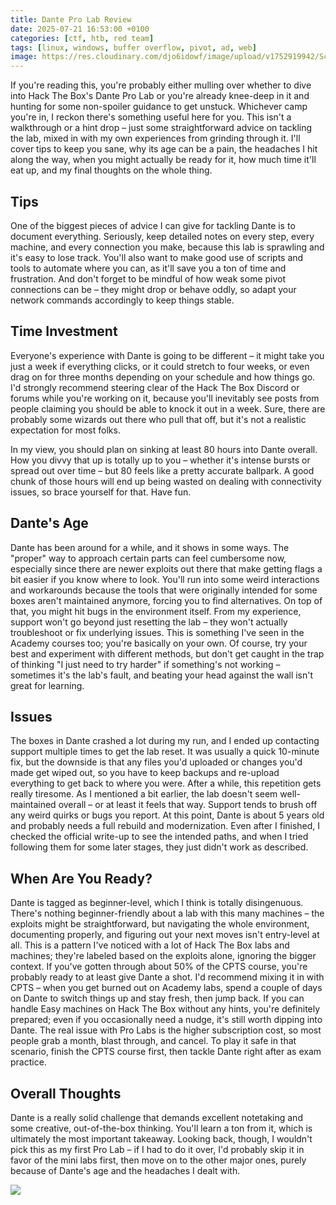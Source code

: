 ```yaml
---
title: Dante Pro Lab Review
date: 2025-07-21 16:53:00 +0100
categories: [ctf, htb, red team]
tags: [linux, windows, buffer overflow, pivot, ad, web] 
image: https://res.cloudinary.com/djo6idowf/image/upload/v1752919942/Screenshot_2025-07-19_111142_neribc.png
---
```

If you're reading this, you're probably either mulling over whether to dive into Hack The Box's Dante Pro Lab or you're already knee-deep in it and hunting for some non-spoiler guidance to get unstuck. Whichever camp you're in, I reckon there's something useful here for you. This isn't a walkthrough or a hint drop – just some straightforward advice on tackling the lab, mixed in with my own experiences from grinding through it. I'll cover tips to keep you sane, why its age can be a pain, the headaches I hit along the way, when you might actually be ready for it, how much time it'll eat up, and my final thoughts on the whole thing.

## Tips

One of the biggest pieces of advice I can give for tackling Dante is to document everything. Seriously, keep detailed notes on every step, every machine, and every connection you make, because this lab is sprawling and it's easy to lose track. You'll also want to make good use of scripts and tools to automate where you can, as it'll save you a ton of time and frustration. And don't forget to be mindful of how weak some pivot connections can be – they might drop or behave oddly, so adapt your network commands accordingly to keep things stable.

## Time Investment

Everyone's experience with Dante is going to be different – it might take you just a week if everything clicks, or it could stretch to four weeks, or even drag on for three months depending on your schedule and how things go. I'd strongly recommend steering clear of the Hack The Box Discord or forums while you're working on it, because you'll inevitably see posts from people claiming you should be able to knock it out in a week. Sure, there are probably some wizards out there who pull that off, but it's not a realistic expectation for most folks.

In my view, you should plan on sinking at least 80 hours into Dante overall. How you divvy that up is totally up to you – whether it's intense bursts or spread out over time – but 80 feels like a pretty accurate ballpark. A good chunk of those hours will end up being wasted on dealing with connectivity issues, so brace yourself for that. Have fun.

## Dante's Age

Dante has been around for a while, and it shows in some ways. The "proper" way to approach certain parts can feel cumbersome now, especially since there are newer exploits out there that make getting flags a bit easier if you know where to look. You'll run into some weird interactions and workarounds because the tools that were originally intended for some boxes aren't maintained anymore, forcing you to find alternatives. On top of that, you might hit bugs in the environment itself. From my experience, support won't go beyond just resetting the lab – they won't actually troubleshoot or fix underlying issues. This is something I've seen in the Academy courses too; you're basically on your own. Of course, try your best and experiment with different methods, but don't get caught in the trap of thinking "I just need to try harder" if something's not working – sometimes it's the lab's fault, and beating your head against the wall isn't great for learning.

## Issues

The boxes in Dante crashed a lot during my run, and I ended up contacting support multiple times to get the lab reset. It was usually a quick 10-minute fix, but the downside is that any files you'd uploaded or changes you'd made get wiped out, so you have to keep backups and re-upload everything to get back to where you were. After a while, this repetition gets really tiresome. As I mentioned a bit earlier, the lab doesn't seem well-maintained overall – or at least it feels that way. Support tends to brush off any weird quirks or bugs you report. At this point, Dante is about 5 years old and probably needs a full rebuild and modernization. Even after I finished, I checked the official write-up to see the intended paths, and when I tried following them for some later stages, they just didn't work as described.

## When Are You Ready?

Dante is tagged as beginner-level, which I think is totally disingenuous. There's nothing beginner-friendly about a lab with this many machines – the exploits might be straightforward, but navigating the whole environment, documenting properly, and figuring out your next moves isn't entry-level at all. This is a pattern I've noticed with a lot of Hack The Box labs and machines; they're labeled based on the exploits alone, ignoring the bigger context. If you've gotten through about 50% of the CPTS course, you're probably ready to at least give Dante a shot. I'd recommend mixing it in with CPTS – when you get burned out on Academy labs, spend a couple of days on Dante to switch things up and stay fresh, then jump back. If you can handle Easy machines on Hack The Box without any hints, you're definitely prepared; even if you occasionally need a nudge, it's still worth dipping into Dante. The real issue with Pro Labs is the higher subscription cost, so most people grab a month, blast through, and cancel. To play it safe in that scenario, finish the CPTS course first, then tackle Dante right after as exam practice.

## Overall Thoughts

Dante is a really solid challenge that demands excellent notetaking and some creative, out-of-the-box thinking. You'll learn a ton from it, which is ultimately the most important takeaway. Looking back, though, I wouldn't pick this as my first Pro Lab – if I had to do it over, I'd probably skip it in favor of the mini labs first, then move on to the other major ones, purely because of Dante's age and the headaches I dealt with.

![](https://res.cloudinary.com/djo6idowf/image/upload/v1753132135/Screenshot_2025-07-21_220836_mvrhda.png)